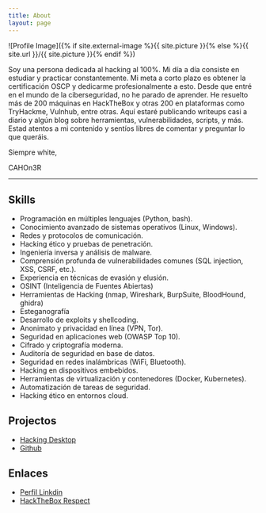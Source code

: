 ```yaml
---
title: About
layout: page
---
```

![Profile Image]({% if site.external-image %}{{ site.picture }}{% else %}{{ site.url }}/{{ site.picture }}{% endif %})

<p>Soy una persona dedicada al hacking al 100%. Mi día a día consiste en estudiar y practicar constantemente. Mi meta a corto plazo es obtener la certificación OSCP y dedicarme profesionalmente a esto. Desde que entré en el mundo de la ciberseguridad, no he parado de aprender. He resuelto más de 200 máquinas en HackTheBox y otras 200 en plataformas como TryHackme, Vulnhub, entre otras. Aquí estaré publicando writeups casi a diario y algún blog sobre herramientas, vulnerabilidades, scripts, y más. Estad atentos a mi contenido y sentíos libres de comentar y preguntar lo que queráis.
</p>
<p>Siempre white,</p>
<p>CAHOn3R</p>

---

<h2>Skills</h2>

<ul class="skill-list">
	<li>Programación en múltiples lenguajes (Python, bash).</li>
	<li>Conocimiento avanzado de sistemas operativos (Linux, Windows).</li>
	<li>Redes y protocolos de comunicación.</li>
	<li>Hacking ético y pruebas de penetración.</li>
	<li>Ingeniería inversa y análisis de malware.</li>
	<li>Comprensión profunda de vulnerabilidades comunes (SQL injection, XSS, CSRF, etc.).</li>
	<li>Experiencia en técnicas de evasión y elusión.</li>
	<li>OSINT (Inteligencia de Fuentes Abiertas)</li>
	<li>Herramientas de Hacking (nmap, Wireshark, BurpSuite, BloodHound, ghidra)</li>
	<li>Esteganografía</li>
    <li>Desarrollo de exploits y shellcoding.</li>
	<li>Anonimato y privacidad en línea (VPN, Tor).</li>
	<li>Seguridad en aplicaciones web (OWASP Top 10).</li>
	<li>Cifrado y criptografía moderna.</li>
	<li>Auditoría de seguridad en base de datos.</li>
	<li>Seguridad en redes inalámbricas (WiFi, Bluetooth).</li>
	<li>Hacking en dispositivos embebidos.</li>
	<li>Herramientas de virtualización y contenedores (Docker, Kubernetes).</li>
	<li>Automatización de tareas de seguridad.</li>
	<li>Hacking ético en entornos cloud.</li>
</ul>

<h2>Projectos</h2>

<ul>
	<li><a href="https://github.com/CAHOn3R/HackingDesktop">Hacking Desktop</a></li>
	<li><a href="https://github.com/CAHOn3R">Github</a></li>
</ul>

<h2>Enlaces</h2>

<ul>
    <li><a href="https://www.linkedin.com/in/joseluiscalvente/">Perfil Linkdin</a></li>
	<li><a href="https://app.hackthebox.com/users/436149">HackTheBox Respect</a></li>
</ul>

